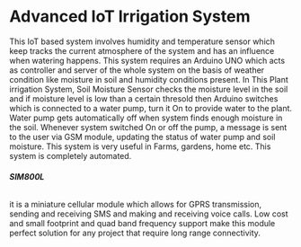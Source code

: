 # **Advanced IoT Irrigation System** 
This IoT based system involves humidity and temperature sensor which keep tracks the current atmosphere of the system and has an influence when watering happens.
This system requires an Arduino UNO which acts as controller and server of the whole system on the basis of weather condition like moisture in soil and humidity conditions present. In This Plant irrigation System, Soil Moisture Sensor checks the moisture level in the soil and if moisture level is low than a certain thresold then Arduino switches which is connected to a water pump, turn it On to provide water to the plant. Water pump gets automatically off when system finds enough moisture in the soil. Whenever system switched On or off the pump, a message is sent to the user via GSM module, updating the status of water pump and soil moisture. This system is very useful in Farms, gardens, home etc. This system is completely automated.

###### ***SIM800L***
it is a miniature cellular module which allows for GPRS transmission, sending and receiving SMS and making and receiving voice calls. Low cost and small footprint and quad band frequency support make this module perfect solution for any project that require long range connectivity.

